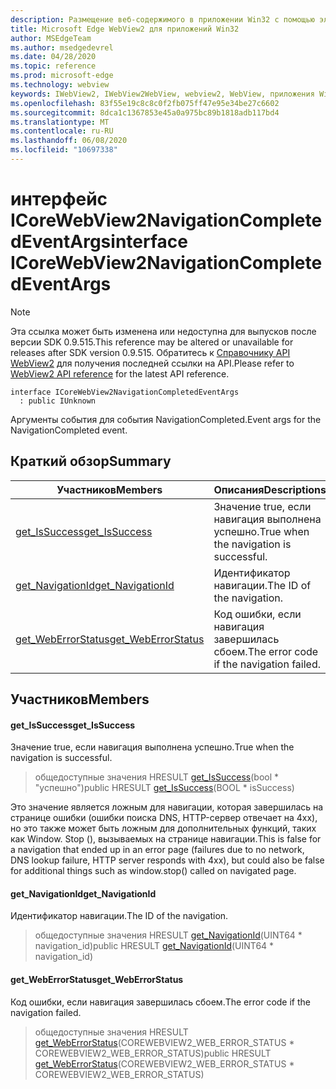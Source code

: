 ```yaml
---
description: Размещение веб-содержимого в приложении Win32 с помощью элемента управления Microsoft Edge WebView2
title: Microsoft Edge WebView2 для приложений Win32
author: MSEdgeTeam
ms.author: msedgedevrel
ms.date: 04/28/2020
ms.topic: reference
ms.prod: microsoft-edge
ms.technology: webview
keywords: IWebView2, IWebView2WebView, webview2, WebView, приложения Win32, Win32, EDGE, ICoreWebView2, ICoreWebView2Controller, элемент управления "веб-браузер", HTML Edge
ms.openlocfilehash: 83f55e19c8c8c0f2fb075ff47e95e34be27c6602
ms.sourcegitcommit: 8dca1c1367853e45a0a975bc89b1818adb117bd4
ms.translationtype: MT
ms.contentlocale: ru-RU
ms.lasthandoff: 06/08/2020
ms.locfileid: "10697338"
---
```

# <span data-ttu-id="09293-104">интерфейс ICoreWebView2NavigationCompletedEventArgs</span><span class="sxs-lookup"><span data-stu-id="09293-104">interface ICoreWebView2NavigationCompletedEventArgs</span></span> 

> [!NOTE]
> <span data-ttu-id="09293-105">Эта ссылка может быть изменена или недоступна для выпусков после версии SDK 0.9.515.</span><span class="sxs-lookup"><span data-stu-id="09293-105">This reference may be altered or unavailable for releases after SDK version 0.9.515.</span></span> <span data-ttu-id="09293-106">Обратитесь к [Справочнику API WebView2](../../../webview2-api-reference.md) для получения последней ссылки на API.</span><span class="sxs-lookup"><span data-stu-id="09293-106">Please refer to [WebView2 API reference](../../../webview2-api-reference.md) for the latest API reference.</span></span>

```
interface ICoreWebView2NavigationCompletedEventArgs
  : public IUnknown
```

<span data-ttu-id="09293-107">Аргументы события для события NavigationCompleted.</span><span class="sxs-lookup"><span data-stu-id="09293-107">Event args for the NavigationCompleted event.</span></span>

## <span data-ttu-id="09293-108">Краткий обзор</span><span class="sxs-lookup"><span data-stu-id="09293-108">Summary</span></span>

 <span data-ttu-id="09293-109">Участников</span><span class="sxs-lookup"><span data-stu-id="09293-109">Members</span></span>                        | <span data-ttu-id="09293-110">Описания</span><span class="sxs-lookup"><span data-stu-id="09293-110">Descriptions</span></span>
--------------------------------|---------------------------------------------
[<span data-ttu-id="09293-111">get_IsSuccess</span><span class="sxs-lookup"><span data-stu-id="09293-111">get_IsSuccess</span></span>](#get_issuccess) | <span data-ttu-id="09293-112">Значение true, если навигация выполнена успешно.</span><span class="sxs-lookup"><span data-stu-id="09293-112">True when the navigation is successful.</span></span>
[<span data-ttu-id="09293-113">get_NavigationId</span><span class="sxs-lookup"><span data-stu-id="09293-113">get_NavigationId</span></span>](#get_navigationid) | <span data-ttu-id="09293-114">Идентификатор навигации.</span><span class="sxs-lookup"><span data-stu-id="09293-114">The ID of the navigation.</span></span>
[<span data-ttu-id="09293-115">get_WebErrorStatus</span><span class="sxs-lookup"><span data-stu-id="09293-115">get_WebErrorStatus</span></span>](#get_weberrorstatus) | <span data-ttu-id="09293-116">Код ошибки, если навигация завершилась сбоем.</span><span class="sxs-lookup"><span data-stu-id="09293-116">The error code if the navigation failed.</span></span>

## <span data-ttu-id="09293-117">Участников</span><span class="sxs-lookup"><span data-stu-id="09293-117">Members</span></span>

#### <span data-ttu-id="09293-118">get_IsSuccess</span><span class="sxs-lookup"><span data-stu-id="09293-118">get_IsSuccess</span></span> 

<span data-ttu-id="09293-119">Значение true, если навигация выполнена успешно.</span><span class="sxs-lookup"><span data-stu-id="09293-119">True when the navigation is successful.</span></span>

> <span data-ttu-id="09293-120">общедоступные значения HRESULT [get_IsSuccess](#get_issuccess)(bool \* "успешно")</span><span class="sxs-lookup"><span data-stu-id="09293-120">public HRESULT [get_IsSuccess](#get_issuccess)(BOOL \* isSuccess)</span></span>

<span data-ttu-id="09293-121">Это значение является ложным для навигации, которая завершилась на странице ошибки (ошибки поиска DNS, HTTP-сервер отвечает на 4xx), но это также может быть ложным для дополнительных функций, таких как Window. Stop (), вызываемых на странице навигации.</span><span class="sxs-lookup"><span data-stu-id="09293-121">This is false for a navigation that ended up in an error page (failures due to no network, DNS lookup failure, HTTP server responds with 4xx), but could also be false for additional things such as window.stop() called on navigated page.</span></span>

#### <span data-ttu-id="09293-122">get_NavigationId</span><span class="sxs-lookup"><span data-stu-id="09293-122">get_NavigationId</span></span> 

<span data-ttu-id="09293-123">Идентификатор навигации.</span><span class="sxs-lookup"><span data-stu-id="09293-123">The ID of the navigation.</span></span>

> <span data-ttu-id="09293-124">общедоступные значения HRESULT [get_NavigationId](#get_navigationid)(UINT64 \* navigation_id)</span><span class="sxs-lookup"><span data-stu-id="09293-124">public HRESULT [get_NavigationId](#get_navigationid)(UINT64 \* navigation_id)</span></span>

#### <span data-ttu-id="09293-125">get_WebErrorStatus</span><span class="sxs-lookup"><span data-stu-id="09293-125">get_WebErrorStatus</span></span> 

<span data-ttu-id="09293-126">Код ошибки, если навигация завершилась сбоем.</span><span class="sxs-lookup"><span data-stu-id="09293-126">The error code if the navigation failed.</span></span>

> <span data-ttu-id="09293-127">общедоступные значения HRESULT [get_WebErrorStatus](#get_weberrorstatus)(COREWEBVIEW2_WEB_ERROR_STATUS \* COREWEBVIEW2_WEB_ERROR_STATUS)</span><span class="sxs-lookup"><span data-stu-id="09293-127">public HRESULT [get_WebErrorStatus](#get_weberrorstatus)(COREWEBVIEW2_WEB_ERROR_STATUS \* COREWEBVIEW2_WEB_ERROR_STATUS)</span></span>

